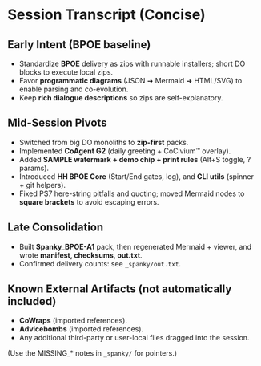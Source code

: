 # Session Transcript (Concise)

## Early Intent (BPOE baseline)
- Standardize **BPOE** delivery as zips with runnable installers; short DO blocks to execute local zips.
- Favor **programmatic diagrams** (JSON ➜ Mermaid ➜ HTML/SVG) to enable parsing and co-evolution.
- Keep **rich dialogue descriptions** so zips are self-explanatory.

## Mid-Session Pivots
- Switched from big DO monoliths to **zip-first** packs.
- Implemented **CoAgent G2** (daily greeting + CoCivium™ overlay).
- Added **SAMPLE watermark + demo chip + print rules** (Alt+S toggle, ?params).
- Introduced **HH BPOE Core** (Start/End gates, log), and **CLI utils** (spinner + git helpers).
- Fixed PS7 here-string pitfalls and quoting; moved Mermaid nodes to **square brackets** to avoid escaping errors.

## Late Consolidation
- Built **Spanky_BPOE-A1** pack, then regenerated Mermaid + viewer, and wrote **manifest, checksums, out.txt**.
- Confirmed delivery counts: see `_spanky/out.txt`.

## Known External Artifacts (not automatically included)
- **CoWraps** (imported references).
- **Advicebombs** (imported references).
- Any additional third-party or user-local files dragged into the session.

(Use the MISSING_* notes in `_spanky/` for pointers.)
